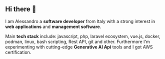 ## Hi there 👋

I am Alessandro a **software developer** from Italy with a strong interest in **web applications** and **management software**.

Main **tech stack** include: javascript, php, laravel ecosystem, vue.js, docker, podman, linux, bash scripting, Rest API, git and other.
Furthermore I'm experimenting with cutting-edge **Generative AI Api** tools and I got AWS certification.


<!--
**alessandrofuda/alessandrofuda** is a ✨ _special_ ✨ repository because its `README.md` (this file) appears on your GitHub profile.

Here are some ideas to get you started:

- 🔭 I’m currently working on ...
- 🌱 I’m currently learning ...
- 👯 I’m looking to collaborate on ...
- 🤔 I’m looking for help with ...
- 💬 Ask me about ...
- 📫 How to reach me: ...
- 😄 Pronouns: ...
- ⚡ Fun fact: ...
-->
